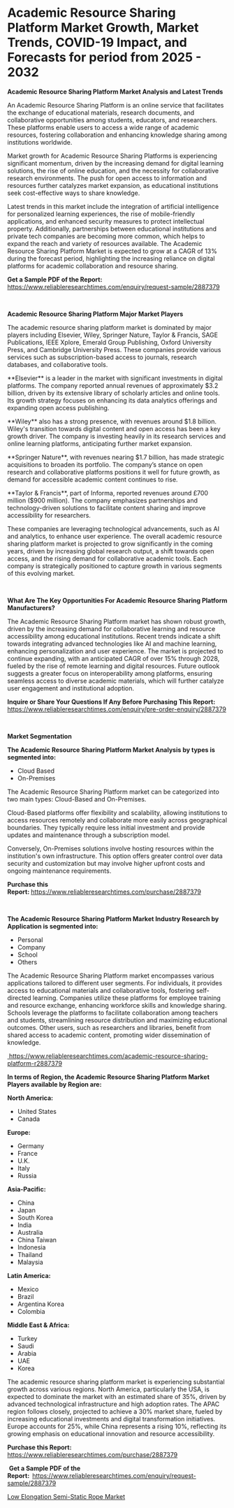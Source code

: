 <p><h1>Academic Resource Sharing Platform Market Growth, Market Trends, COVID-19 Impact, and Forecasts for period from 2025 - 2032</h1></p><p><strong>Academic Resource Sharing Platform Market Analysis and Latest Trends</strong></p>
<p><p>An Academic Resource Sharing Platform is an online service that facilitates the exchange of educational materials, research documents, and collaborative opportunities among students, educators, and researchers. These platforms enable users to access a wide range of academic resources, fostering collaboration and enhancing knowledge sharing among institutions worldwide. </p><p>Market growth for Academic Resource Sharing Platforms is experiencing significant momentum, driven by the increasing demand for digital learning solutions, the rise of online education, and the necessity for collaborative research environments. The push for open access to information and resources further catalyzes market expansion, as educational institutions seek cost-effective ways to share knowledge. </p><p>Latest trends in this market include the integration of artificial intelligence for personalized learning experiences, the rise of mobile-friendly applications, and enhanced security measures to protect intellectual property. Additionally, partnerships between educational institutions and private tech companies are becoming more common, which helps to expand the reach and variety of resources available. The Academic Resource Sharing Platform Market is expected to grow at a CAGR of 13% during the forecast period, highlighting the increasing reliance on digital platforms for academic collaboration and resource sharing.</p></p>
<p><strong>Get a Sample PDF of the Report:&nbsp;</strong> <a href="https://www.reliableresearchtimes.com/enquiry/request-sample/2887379?utm_campaign=3291&utm_medium=2&utm_source=Github&utm_content=ia&utm_term=14032025&utm_id=academic-resource-sharing-platform">https://www.reliableresearchtimes.com/enquiry/request-sample/2887379</a></p>
<p>&nbsp;</p>
<p><strong>Academic Resource Sharing Platform Major Market Players</strong></p>
<p><p>The academic resource sharing platform market is dominated by major players including Elsevier, Wiley, Springer Nature, Taylor & Francis, SAGE Publications, IEEE Xplore, Emerald Group Publishing, Oxford University Press, and Cambridge University Press. These companies provide various services such as subscription-based access to journals, research databases, and collaborative tools.</p><p>**Elsevier** is a leader in the market with significant investments in digital platforms. The company reported annual revenues of approximately $3.2 billion, driven by its extensive library of scholarly articles and online tools. Its growth strategy focuses on enhancing its data analytics offerings and expanding open access publishing.</p><p>**Wiley** also has a strong presence, with revenues around $1.8 billion. Wiley's transition towards digital content and open access has been a key growth driver. The company is investing heavily in its research services and online learning platforms, anticipating further market expansion.</p><p>**Springer Nature**, with revenues nearing $1.7 billion, has made strategic acquisitions to broaden its portfolio. The company’s stance on open research and collaborative platforms positions it well for future growth, as demand for accessible academic content continues to rise.</p><p>**Taylor & Francis**, part of Informa, reported revenues around £700 million ($900 million). The company emphasizes partnerships and technology-driven solutions to facilitate content sharing and improve accessibility for researchers.</p><p>These companies are leveraging technological advancements, such as AI and analytics, to enhance user experience. The overall academic resource sharing platform market is projected to grow significantly in the coming years, driven by increasing global research output, a shift towards open access, and the rising demand for collaborative academic tools. Each company is strategically positioned to capture growth in various segments of this evolving market.</p></p>
<p>&nbsp;</p>
<p><strong>What Are The Key Opportunities For Academic Resource Sharing Platform Manufacturers?</strong></p>
<p><p>The Academic Resource Sharing Platform market has shown robust growth, driven by the increasing demand for collaborative learning and resource accessibility among educational institutions. Recent trends indicate a shift towards integrating advanced technologies like AI and machine learning, enhancing personalization and user experience. The market is projected to continue expanding, with an anticipated CAGR of over 15% through 2028, fueled by the rise of remote learning and digital resources. Future outlook suggests a greater focus on interoperability among platforms, ensuring seamless access to diverse academic materials, which will further catalyze user engagement and institutional adoption.</p></p>
<p><strong>Inquire or Share Your Questions If Any Before Purchasing This Report:</strong> <a href="https://www.reliableresearchtimes.com/enquiry/pre-order-enquiry/2887379?utm_campaign=3291&utm_medium=2&utm_source=Github&utm_content=ia&utm_term=14032025&utm_id=academic-resource-sharing-platform">https://www.reliableresearchtimes.com/enquiry/pre-order-enquiry/2887379</a></p>
<p>&nbsp;</p>
<p><strong>Market Segmentation</strong></p>
<p><strong>The Academic Resource Sharing Platform Market Analysis by types is segmented into:</strong></p>
<p><ul><li>Cloud Based</li><li>On-Premises</li></ul></p>
<p><p>The Academic Resource Sharing Platform market can be categorized into two main types: Cloud-Based and On-Premises. </p><p>Cloud-Based platforms offer flexibility and scalability, allowing institutions to access resources remotely and collaborate more easily across geographical boundaries. They typically require less initial investment and provide updates and maintenance through a subscription model. </p><p>Conversely, On-Premises solutions involve hosting resources within the institution's own infrastructure. This option offers greater control over data security and customization but may involve higher upfront costs and ongoing maintenance requirements.</p></p>
<p><strong>Purchase this Report:&nbsp;</strong><a href="https://www.reliableresearchtimes.com/purchase/2887379?utm_campaign=3291&utm_medium=2&utm_source=Github&utm_content=ia&utm_term=14032025&utm_id=academic-resource-sharing-platform">https://www.reliableresearchtimes.com/purchase/2887379</a></p>
<p>&nbsp;</p>
<p><strong>The Academic Resource Sharing Platform Market Industry Research by Application is segmented into:</strong></p>
<p><ul><li>Personal</li><li>Company</li><li>School</li><li>Others</li></ul></p>
<p><p>The Academic Resource Sharing Platform market encompasses various applications tailored to different user segments. For individuals, it provides access to educational materials and collaborative tools, fostering self-directed learning. Companies utilize these platforms for employee training and resource exchange, enhancing workforce skills and knowledge sharing. Schools leverage the platforms to facilitate collaboration among teachers and students, streamlining resource distribution and maximizing educational outcomes. Other users, such as researchers and libraries, benefit from shared access to academic content, promoting wider dissemination of knowledge.</p></p>
<p><a href="https://www.reliableresearchtimes.com/academic-resource-sharing-platform-r2887379?utm_campaign=3291&utm_medium=2&utm_source=Github&utm_content=ia&utm_term=14032025&utm_id=academic-resource-sharing-platform">&nbsp;https://www.reliableresearchtimes.com/academic-resource-sharing-platform-r2887379</a></p>
<p><strong>In terms of Region, the Academic Resource Sharing Platform Market Players available by Region are:</strong></p>
<p>
    <p> <strong> North America: </strong>
        <ul>
            <li>United States</li>
            <li>Canada</li>
        </ul>
        </p> 
    <p> <strong> Europe: </strong>
        <ul>
            <li>Germany</li>
            <li>France</li>
            <li>U.K.</li>
            <li>Italy</li>
            <li>Russia</li>
        </ul>
        </p> 
    <p> <strong> Asia-Pacific: </strong>
        <ul>
            <li>China</li>
            <li>Japan</li>
            <li>South Korea</li>
            <li>India</li>
            <li>Australia</li>
            <li>China Taiwan</li>
            <li>Indonesia</li>
            <li>Thailand</li>
            <li>Malaysia</li>
        </ul>
        </p> 
    <p> <strong> Latin America: </strong>
        <ul>
            <li>Mexico</li>
            <li>Brazil</li>
            <li>Argentina Korea</li>
            <li>Colombia</li>
        </ul>
        </p> 
    <p> <strong> Middle East & Africa: </strong>
        <ul>
            <li>Turkey</li>
            <li>Saudi</li>
            <li>Arabia</li>
            <li>UAE</li>
            <li>Korea</li>
        </ul>
    </p>
    </p>
<p><p>The academic resource sharing platform market is experiencing substantial growth across various regions. North America, particularly the USA, is expected to dominate the market with an estimated share of 35%, driven by advanced technological infrastructure and high adoption rates. The APAC region follows closely, projected to achieve a 30% market share, fueled by increasing educational investments and digital transformation initiatives. Europe accounts for 25%, while China represents a rising 10%, reflecting its growing emphasis on educational innovation and resource accessibility.</p></p>
<p><strong>Purchase this Report: </strong><a href="https://www.reliableresearchtimes.com/purchase/2887379?utm_campaign=3291&utm_medium=2&utm_source=Github&utm_content=ia&utm_term=14032025&utm_id=academic-resource-sharing-platform">https://www.reliableresearchtimes.com/purchase/2887379</a></p>
<p>&nbsp;<strong>Get a Sample PDF of the Report:&nbsp;&nbsp;</strong><a href="https://www.reliableresearchtimes.com/enquiry/request-sample/2887379?utm_campaign=3291&utm_medium=2&utm_source=Github&utm_content=ia&utm_term=14032025&utm_id=academic-resource-sharing-platform">https://www.reliableresearchtimes.com/enquiry/request-sample/2887379</a></p>
<p><strong></strong></p>
<p><p><a href="https://github.com/ijffseandy/Market-Research-Report-List-1/blob/main/low-elongation-semi-static-rope-market.md?utm_campaign=3291&utm_medium=2&utm_source=Github&utm_content=ia&utm_term=14032025&utm_id=academic-resource-sharing-platform">Low Elongation Semi-Static Rope Market</a></p></p>